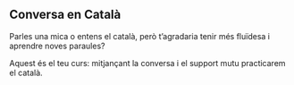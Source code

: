 ## Conversa en Català 

Parles una mica o entens el català, però t’agradaria tenir més fluïdesa i aprendre noves paraules? 

Aquest és el teu curs: mitjançant la conversa i el support mutu practicarem el català.

